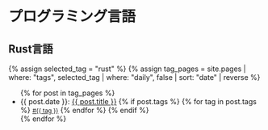 # プログラミング言語

## Rust言語

<!-- begin -->
{% assign selected_tag = "rust" %}
{% assign tag_pages = site.pages | where: "tags", selected_tag | where: "daily", false | sort: "date" | reverse %}
<ul>
{% for post in tag_pages %}
  <li>
  {{ post.date }}: <a href="{{ post.url | relative_url }}" class="post-title">{{ post.title }}</a>
  {% if post.tags %}
    {% for tag in post.tags %}
      <a href="{{ 'tag/' | append: tag | url_encode | relative_url }}" class="post-tag"><small><span>#{{ tag }}</span></small></a>
    {% endfor %}
  {% endif %} <!-- post.tags -->
  </li>
{% endfor %}
</ul>
<!-- end -->
